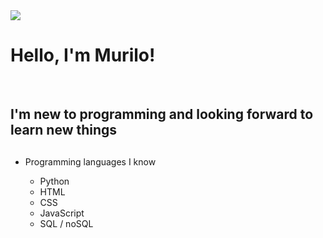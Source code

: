 <img src = "zzz.rarts.png">
<div id=inicio>
  <h1> Hello, I'm Murilo! </h1>
  <br>
  <h2> I'm new to programming and looking forward to learn new things <h2>
</div>

<div id=lista> 
  <ul>
    <li> Programming languages I know </li>
      <ul>
        <li> Python </li>
        <li> HTML </li>
        <li> CSS </li>
        <li> JavaScript </li>
        <li> SQL / noSQL </li>
      </ul>
  </ul>
</div>

<!---
muriloKSMR/muriloKSMR is a ✨ special ✨ repository because its `README.md` (this file) appears on your GitHub profile.
You can click the Preview link to take a look at your changes.
--->
